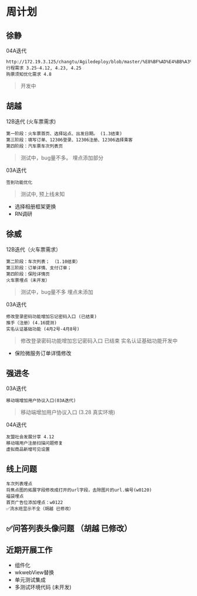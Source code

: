 # 周计划

徐静
----

04A迭代
    
    http://172.19.3.125/changtu/Agiledeploy/blob/master/%E8%BF%AD%E4%BB%A3%E4%BF%A1%E6%81%AF/201904A/%E5%90%84%E9%98%B6%E6%AE%B5%E6%80%BB%E4%BD%93%E8%AE%A1%E5%88%92.md
    行程需求 3.25-4.12, 4.23, 4.25
    购票须知优化需求 4.8
    
> 开发中


胡越  
----

12B迭代 (火车票需求)

    第一阶段：火车票首页、选择站点、出发日期。 (1.3结束)
    第三阶段：填写订单、12306登录、12306注册、12306选择乘客 
    第四阶段：汽车票车次列表页 
        
> 测试中，bug量不多。
> 埋点添加部分

03A迭代

    签到功能优化
    
> 测试中, 预上线未知

* 选择相册框架更换
* RN调研
 
徐威
----

12B迭代（火车票需求）

    第二阶段：车次列表； （1.10结束）
    第三阶段：订单详情、支付订单； 
    第四阶段：保险详情页
    火车票埋点（未开发）
   
> 测试中，bug量不多
> 埋点未添加

03A迭代

    修改登录密码功能增加忘记密码入口 (已结束)
    推手（注册）(4.16提测)
    实名认证基础功能 (4月2号-4月8号)

> 修改登录密码功能增加忘记密码入口 已结束
> 实名认证基础功能开发中

* 保险微服务订单详情修改

强进冬
----

03A迭代

    移动端增加用户协议入口(03A迭代)
    
> 移动端增加用户协议入口 (3.28 真实环境)

04A迭代

    友盟社会发展分享 4.12
    移动端用户注册扫描问题修复
    虚拟商品新增可见设置


线上问题
-----

    车次列表埋点
    将焦点图的拓展字段修改成打开的url字段，去除图片的url.编号(w0120)
    福袋埋点
    首页广告位添加埋点：w0122
    ✅流水班显示不全（胡越 已修改）
##     ✅问答列表头像问题 （胡越 已修改）

近期开展工作
----

* 组件化
* wkwebView替换
* 单元测试集成
* 多测试环境代码 (未开发)

















